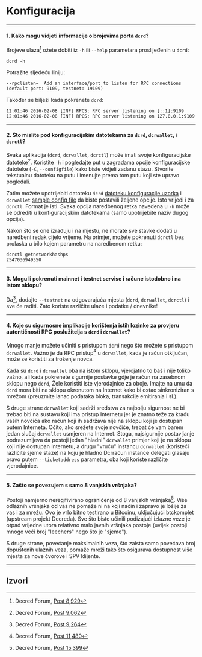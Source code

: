# <i class="fa fa-desktop"></i> Konfiguracija 

---

#### 1. Kako mogu vidjeti informacije o brojevima porta `dcrd`? 

Brojeve ulaza[^8929] ožete dobiti iz `-h` ili `--help` parametara proslijeđenih u `dcrd`:

```no-highlight
dcrd -h
```

Potražite sljedeću liniju:

```no-highlight
--rpclisten=  Add an interface/port to listen for RPC connections (default port: 9109, testnet: 19109)
```

Također se bilježi kada pokrenete `dcrd`:

```no-highlight
12:01:46 2016-02-08 [INF] RPCS: RPC server listening on [::1]:9109
12:01:46 2016-02-08 [INF] RPCS: RPC server listening on 127.0.0.1:9109
```

---

#### 2. Što mislite pod konfiguracijskim datotekama za `dcrd`, `dcrwallet`, i `dcrctl`? 

Svaka aplikacija (`dcrd`, `dcrwallet`, `dcrctl`) može imati svoje konfiguracijske datoteke[^9055]. Koristite `-h` i pogledajte put u zagradama opcije konfiguracijske datoteke (`-C`, `--configfile`) kako biste vidjeli zadanu stazu. Stvorite tekstualnu datoteku na putu i imenujte prema tom putu koji ste upravo pogledali.

Zatim možete upotrijebiti datoteku `dcrd` [datoteku konfiguracije uzorka](https://github.com/decred/dcrd/blob/master/sample-dcrd.conf) i `dcrwallet` [sample config file](https://github.com/decred/dcrwallet/blob/master/sample-dcrwallet.conf) da biste postavili željene opcije. Isto vrijedi i za `dcrctl`. Format je isti. Svaka opcija naredbenog retka navedena u `-h` može se odrediti u konfiguracijskim datotekama (samo upotrijebite naziv dugog opcija).

Nakon što se one izrađuju i na mjestu, ne morate sve stavke dodati u naredbeni redak cijelo vrijeme. Na primjer, možete pokrenuti `dcrctl` bez prolaska u bilo kojem parametru na naredbenom retku:

```no-highlight
dcrctl getnetworkhashps
2547036949350
```

---

#### 3. Mogu li pokrenuti mainnet i testnet servise i račune istodobno i na istom sklopu? 

Da[^9264], dodajte `--testnet` na odgovarajuća mjesta (`dcrd`, `dcrwallet`, `dcrctl`) i sve će raditi. Zato koriste različite ulaze i podatke / dnevnike!

---

#### 4. Koje su sigurnosne implikacije korištenja istih lozinke za provjeru autentičnosti RPC poslužitelja s `dcrd` i `dcrwallet`? 

Mnogo manje možete učiniti s pristupom `dcrd` nego što možete s pristupom `dcrwallet`. Važno je da RPC pristup[^11480] u `dcrwallet`, kada je račun otključan, može se koristiti za trošenje novca.

Kada su `dcrd` i `dcrwallet` oba na istom sklopu, vjerojatno to baš i nije toliko važno, ali kada pokrenete sigurnije postavke gdje je račun na zasebnom sklopu nego `dcrd`, Žele koristiti iste vjerodajnice za oboje. Imajte na umu da `dcrd` mora biti na sklopu okrenutom na Internet kako bi ostao sinkroniziran s mrežom (preuzmite lanac podataka bloka, transakcije emitiranja i sl.).

S druge strane `dcrwallet` koji sadrži sredstva za najbolju sigurnost ne bi trebao biti na sustavu koji ima pristup Internetu jer je znatno teže za krađu vaših novčića ako račun koji ih sadržava nije  na sklopu koji je dostupan putem Interneta. Očito, ako srežete svoje novčiće, trebat će vam barem jedan slučaj `dcrwallet` usmjeren na Internet. Stoga, najsigurnije postavljanje podrazumijeva da postoji jedan "hladni" `dcrwallet`  primjer koji je na sklopu koji nije dostupan Internetu, a drugu "vruću" instancu `dcrwallet` (koristeći različite sjeme staze) na koju je hladno Dcrračun instance delegati glasaju pravo putem `--ticketaddress` parametra, oba koji koriste različite vjerodajnice.

---

#### 5. Zašto se povezujem s samo 8 vanjskih vršnjaka? 

Postoji namjerno neregifivirano ograničenje od 8 vanjskih vršnjaka[^15399]. Više odlaznih vršnjaka od vas ne pomaže ni na koji način i zapravo je lošije za vas i za mrežu. Ovo je vrlo bitno testirano u Bitcoinu, uključujući btckomplet (upstream projekt Decreda). Sve što biste učinili podizajući izlazne veze je otpad vrijedne utora relativno malo javnih vršnjaka postoje (uvijek postoji mnogo veći broj "leechers" nego što je "sjeme").

S druge strane, povećanje maksimalnih veza, što zaista samo povećava broj dopuštenih ulaznih veza, pomaže mreži tako što osigurava dostupnost više mjesta za nove čvorove i SPV klijente.

---

## <i class="fa fa-book"></i> Izvori 

[^8929]: Decred Forum, [Post 8,929](https://forum.decred.org/threads/600/#post-8929)
[^9055]: Decred Forum, [Post 9,062](https://forum.decred.org/threads/472/page-12#post-9062)
[^9264]: Decred Forum, [Post 9,264](https://forum.decred.org/threads/626/#post-9264)
[^11480]: Decred Forum, [Post 11,480](https://forum.decred.org/threads/428/#post-11480)
[^15399]: Decred Forum, [Post 15,399](https://forum.decred.org/threads/1371/page-2#post-15399)
